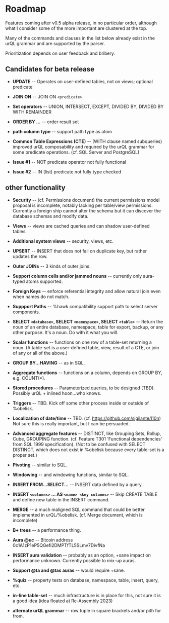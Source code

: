 # Roadmap

Features coming after v0.5 alpha release, in no particular order, although what I consider some of the more important are clustered at the top.

Many of the commands and clauses in the list below already exist in the urQL grammar and are supported by the parser.

Prioritization depends on user feedback and bribery.

## Candidates for beta release

* __UPDATE__ -- Operates on user-defined tables, not on views; optional predicate

* __JOIN ON__ -- JOIN ON `<predicate>`

* __Set operators__ -- UNION, INTERSECT, EXCEPT, DIVIDED BY, DIVIDED BY WITH REMAINDER

* __ORDER BY ...__ -- order result set

* __path column type__ -- support path type as atom

* __Common Table Expressions (CTE)__ -- (WITH clause named subqueries) improved urQL composability and required by the urQL grammar for some predicate operations. (cf. SQL Server and PostgreSQL)

* __Issue #1__ -- NOT predicate operator not fully functional

* __Issue #2__ -- IN (list) predicate not fully type checked

## other functionality

* __Security__ -- (cf. Permissions document) the current permissions model proposal is incomplete, notably lacking per table/view permissions. Currently a foreign ship cannot alter the schema but it can discover the database schemas and modify data.

* __Views__ -- views are cached queries and can shadow user-defined tables.

* __Additional system views__ -- security, views, etc.

* __UPSERT__ -- INSERT that does not fail on duplicate key, but rather updates the row.

* __Outer JOINs__ -- 3 kinds of outer joins.

* __Support column cells and/or jammed nouns__ -- currently only aura-typed atoms supported.

* __Foreign Keys__ -- enforce referential integrity and allow natural join even when names do not match.

* __Suppport Paths__  -- %hawk compatibility support path to select server components.
* __SELECT `<database>`, SELECT `<namespace>`, SELECT `<table>`__ -- Return the noun of an entire database, namespace, table for export, backup, or any other purpose. It's a noun. Do with it what you will.

* __Scalar functions__ -- functions on one row of a table-set returning a noun. (A table-set is a user-defined table, view, result of a CTE, or join of any or all of the above.)

* __GROUP BY...HAVING__ -- as in SQL.
* __Aggregate functions__ -- functions on a column, depends on GROUP BY, e.g. COUNT(*).

* __Stored procedures__ -- Parameterized queries, to be designed (TBD). Possibly urQL + inlined hoon...who knows.
* __Triggers__ -- TBD. Kick off some other process inside or outside of %obelisk.
* __Localization of date/time__ -- TBD. (cf. https://github.com/sigilante/l10n) Not sure this is really important, but I can be persuaded.
* __Advanced aggregate features__ -- DISTINCT, like Grouping Sets, Rollup, Cube, GROUPING function. (cf. Feature T301 'Functional dependencies' from SQL 1999 specification). (Not to be confused with SELECT DISTINCT, which does not exist in %obelisk because every table-set is a proper set.)
* __Pivoting__ -- similar to SQL.
* __Windowing__ -- and windowing functions, similar to SQL.
* __INSERT FROM...SELECT...__ -- INSERT data defined by a query.
* __INSERT `<columns>` ... AS `<name> <key columns>`__ -- Skip CREATE TABLE and define new table in the INSERT command.
* __MERGE__ -- a much maligned SQL command that could be better implemented in urQL/%obelisk. (cf. Merge document, which is incomplete)
* __B+ trees__ -- a performance thing.

* __Aura @uc__ -- Bitcoin address 0c1A1zP1eP5QGefi2DMPTfTL5SLmv7DivfNa
* __INSERT aura validation__ -- probably as an option, +sane impact on performance unknown. Currently possible to mix-up auras.
* __Support @ta and @tas auras__ -- would require +sane.

* __%quiz__ -- property tests on database, namespace, table, insert, query, etc.

* __in-line table-set__ -- much infrastructure is in place for this, not sure it is a good idea (idea floated at Re-Assembly 2023)
* __alternate urQL grammar__ -- row tuple in square brackets and/or pith for from.
